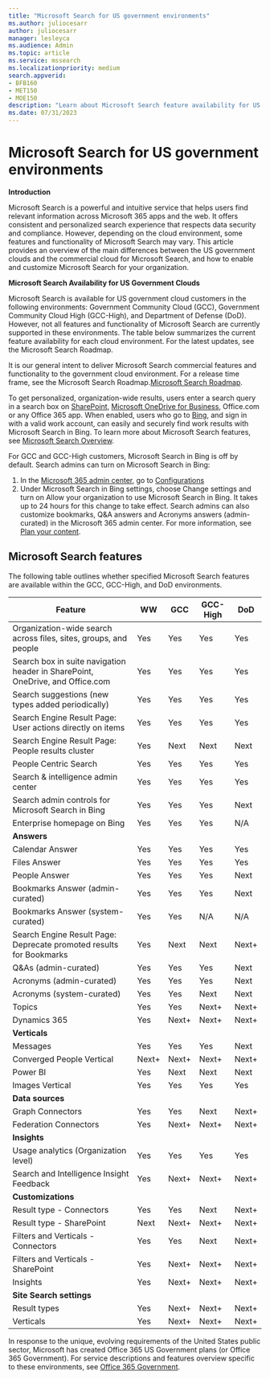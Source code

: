 ```yaml
---
title: "Microsoft Search for US government environments"
ms.author: juliocesarr
author: juliocesarr
manager: lesleyca
ms.audience: Admin
ms.topic: article
ms.service: mssearch
ms.localizationpriority: medium
search.appverid:
- BFB160
- MET150
- MOE150
description: "Learn about Microsoft Search feature availability for US government cloud customers"
ms.date: 07/31/2023
---
```


# Microsoft Search for US government environments
**Introduction**

Microsoft Search is a powerful and intuitive service that helps users find relevant information across Microsoft 365 apps and the web. It offers consistent and personalized search experience that respects data security and compliance. However, depending on the cloud environment, some features and functionality of Microsoft Search may vary. This article provides an overview of the main differences between the US government clouds and the commercial cloud for Microsoft Search, and how to enable and customize Microsoft Search for your organization.

**Microsoft Search Availability for US Government Clouds**

Microsoft Search is available for US government cloud customers in the following environments: Government Community Cloud (GCC), Government Community Cloud High (GCC-High), and Department of Defense (DoD). However, not all features and functionality of Microsoft Search are currently supported in these environments. The table below summarizes the current feature availability for each cloud environment. For the latest updates, see the Microsoft Search Roadmap.

It is our general intent to deliver Microsoft Search commercial features and functionality to the government cloud environment. For a release time frame, see the Microsoft Search Roadmap.[Microsoft Search Roadmap](https://www.microsoft.com/microsoft-365/roadmap?filters=Microsoft%20Search).

To get personalized, organization-wide results, users enter a search query in a search box on [SharePoint](https://sharepoint.com/), [Microsoft OneDrive for Business](https://onedrive.live.com/about/business/), Office.com or any Office 365 app. When enabled, users who go to [Bing](https://bing.com), and sign in with a valid work account, can easily and securely find work results with Microsoft Search in Bing. To learn more about Microsoft Search features, see [Microsoft Search Overview](/microsoftsearch/overview-microsoft-search).

For GCC and GCC-High customers, Microsoft Search in Bing is off by default. Search admins can turn on Microsoft Search in Bing:
1.	In the [Microsoft 365 admin center](https://admin.microsoft.com/), go to [Configurations](https://admin.microsoft.com/Adminportal/Home#/MicrosoftSearch/configurations) 
2.	Under Microsoft Search in Bing settings, choose Change settings and turn on Allow your organization to use Microsoft Search in Bing. It takes up to 24 hours for this change to take effect.
Search admins can also customize bookmarks, Q&A answers and Acronyms answers (admin-curated) in the Microsoft 365 admin center. For more information, see [Plan your content](/microsoftsearch/plan-your-content).

## Microsoft Search features

The following table outlines whether specified Microsoft Search features are available within the GCC, GCC-High, and DoD environments. 

| Feature | WW | GCC | GCC-High | DoD  |
| --------- |--------- | --------- | --------- | ---------- |
|Organization-wide search across files, sites, groups, and people |Yes |	Yes |	Yes |	Yes  |
|Search box in suite navigation header in SharePoint, OneDrive, and Office.com|	Yes	|Yes	|Yes|	Yes
|Search suggestions (new types added periodically)|	Yes|	Yes|	Yes|	Yes|
|Search Engine Result Page: User actions directly on items|	Yes|	Yes|	Yes|	Yes|
|Search Engine Result Page: People results cluster|	Yes|	Next|	Next|	Next|
|People Centric Search|	Yes|	Yes|	Yes|	Yes|
|Search & intelligence admin center|	Yes|	Yes|	Yes|	Yes|
|Search admin controls for Microsoft Search in Bing|	Yes|	Yes|	Yes|	Next|
|Enterprise homepage on Bing|	Yes|	Yes|	Yes|	N/A|
| **Answers** | | | | |	 	 	 
|Calendar Answer| 	Yes|	Yes|	Yes|	Yes|
|Files Answer|	Yes|	Yes|	Yes|	Yes|
|People Answer| 	Yes|	Yes|	Yes|	Next|
|Bookmarks Answer (admin-curated)|	Yes|	Yes|	Yes|	Next|
|Bookmarks Answer (system-curated)|Yes|	Yes|	N/A|	N/A|
|Search Engine Result Page: Deprecate promoted results for Bookmarks| Yes|	Next|	Next|	Next+|
|Q&As (admin-curated)|	Yes|	Yes|	Yes|	Next|
|Acronyms (admin-curated)|	Yes|	Yes|	Yes|	Next|
|Acronyms (system-curated)|	Yes|	Yes|	Next|	Next|
|Topics|	Yes|	Yes|	Next+|	Next+|
|Dynamics 365|	Yes|	Next+|	Next+|	Next+|
| **Verticals** | | | | |		 	 
|Messages| 	Yes|	Yes|	Yes|	Next|
|Converged People Vertical|	Next+|	Next+|	Next+|	Next+|
|Power BI|	Yes|	Next|	Next|	Next|
|Images Vertical|	Yes|	Yes|	Yes|	Yes|
| **Data sources** | | | | |	 	 	 	 
|Graph Connectors|	Yes|	Yes|	Next|	Next+|
|Federation Connectors|	Yes|	Next+|	Next+|	Next+|
| **Insights** | | | | |	 	 	 		 	 	 	 
|Usage analytics (Organization level)|	Yes|	Yes|	Yes|	Yes|
|Search and Intelligence Insight Feedback| Yes|	Next+|	Next+|	Next+|
| **Customizations** | | | | |	 	
|Result type - Connectors|	Yes|	Yes|	Next|	Next+|
|Result type - SharePoint|	Next|	Next+|	Next+|	Next+|
|Filters and Verticals - Connectors|	Yes|	Yes|	Next|	Next+|
|Filters and Verticals - SharePoint|	Yes|	Next+|	Next+|	Next+|
|Insights|	Yes|	Next+|	Next+|	Next+|
| **Site Search settings** | | | | |	 		 	 	 
|Result types|	Yes|	Next+|	Next+|	Next+|
|Verticals|	Yes|	Next+|	Next+|	Next+|

In response to the unique, evolving requirements of the United States public sector, Microsoft has created Office 365 US Government plans (or Office 365 Government). For service descriptions and features overview specific to these environments, see [Office 365 Government](/office365/servicedescriptions/office-365-platform-service-description/office-365-us-government/office-365-us-government).

